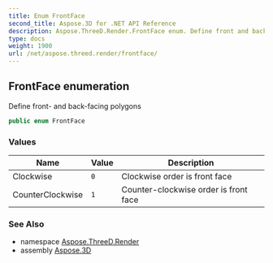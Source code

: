 ```yaml
---
title: Enum FrontFace
second_title: Aspose.3D for .NET API Reference
description: Aspose.ThreeD.Render.FrontFace enum. Define front and backfacing polygons
type: docs
weight: 1900
url: /net/aspose.threed.render/frontface/
---
```

## FrontFace enumeration

Define front- and back-facing polygons

```csharp
public enum FrontFace
```

### Values

| Name | Value | Description |
| --- | --- | --- |
| Clockwise | `0` | Clockwise order is front face |
| CounterClockwise | `1` | Counter-clockwise order is front face |

### See Also

* namespace [Aspose.ThreeD.Render](../../aspose.threed.render/)
* assembly [Aspose.3D](../../)


